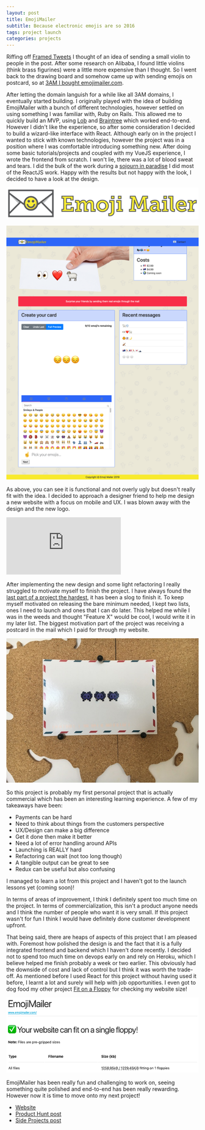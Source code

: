```yaml
---
layout: post
title: EmojiMailer
subtitle: Because electronic emojis are so 2016
tags: project launch
categories: projects
---
```


Riffing off [Framed Tweets](https://framedtweets.com/) I thought of an idea of sending a small violin to people in the post. After some research on Alibaba, I found little violins (think brass figurines) were a little more expensive than I thought. So I went back to the drawing board and somehow came up with sending emojis on postcard, so at [3AM I bought emojimailer.com](https://www.brendonbody.com/2019/11/11/3am-domains/).

After letting the domain languish for a while like all 3AM domains, I eventually started building. I originally played with the idea of building EmojiMailer with a bunch of different technologies, however settled on using something I was familiar with, Ruby on Rails. This allowed me to quickly build an MVP, using [Lob](https://lob.com/) and [Braintree](https://www.braintreepayments.com/) which worked end-to-end. However I didn't like the experience, so after some consideration I decided to build a wizard-like interface with React. Although early on in the project I wanted to stick with known technologies, however the project was in a position where I was comfortable introducing something new. After doing some basic tutorials/projects and coupled with my VueJS experience, I wrote the frontend from scratch. I won't lie, there was a lot of blood sweat and tears. I did the bulk of the work during a [sojourn in paradise](https://www.brendonbody.com/2019/06/22/digital-nomad-experiment/) I did most of the ReactJS work. Happy with the results but not happy with the look, I decided to have a look at the design.

<p class="center">
    <img src="https://raw.githubusercontent.com/bbody/bbody.github.io/master/_posts/images/2019-11-22-EmojiMailer/old-logo.png" alt="Original Logo">
</p>

<p class="center">
    <img src="https://raw.githubusercontent.com/bbody/bbody.github.io/master/_posts/images/2019-11-22-EmojiMailer/old-design.png" alt="Original Design">
</p>

As above, you can see it is functional and not overly ugly but doesn't really fit with the idea. I decided to approach a designer friend to help me design a new website with a focus on mobile and UX. I was blown away with the design and the new logo.

<p class='embed-container'>
    <iframe src='https://www.youtube.com/embed/olEPVYVW0Mw?rel=0' frameborder='0' allowfullscreen></iframe>
</p>

After implementing the new design and some light refactoring I really struggled to motivate myself to finish the project. I have always found the [last part of a project the hardest](https://news.ycombinator.com/item?id=17138794), it has been a slog to finish it. To keep myself motivated on releasing the bare minimum needed, I kept two lists, ones I need to launch and ones that I can do later. This helped me while I was in the weeds and thought "Feature X" would be cool, I would write it in my later list. The biggest motivation part of the project was receiving a postcard in the mail which I paid for through my website.

<p class="center">
    <img src="https://raw.githubusercontent.com/bbody/bbody.github.io/master/_posts/images/2019-11-22-EmojiMailer/letter.jpg" alt="EmojiMail">
</p>

So this project is probably my first personal project that is actually commercial which has been an interesting learning experience. A few of my takeaways have been:

- Payments can be hard
- Need to think about things from the customers perspective
- UX/Design can make a big difference
- Get it done then make it better
- Need a lot of error handling around APIs
- Launching is REALLY hard
- Refactoring can wait (not too long though)
- A tangible output can be great to see
- Redux can be useful but also confusing

I managed to learn a lot from this project and I haven't got to the launch lessons yet (coming soon)!

In terms of areas of improvement, I think I definitely spent too much time on the project. In terms of commercialization, this isn't a product anyone needs and I think the number of people who want it is very small. If this project wasn't for fun I think I would have definitely done customer development upfront.

That being said, there are heaps of aspects of this project that I am pleased with. Foremost how polished the design is and the fact that it is a fully integrated frontend and backend which I haven't done recently. I decided not to spend too much time on devops early on and rely on Heroku, which I believe helped me finish probably a week or two earlier. This obviously had the downside of cost and lack of control but I think it was worth the trade-off. As mentioned before I used React for this project without having used it before, I learnt a lot and surely will help with job opportunities. I even got to dog food my other project [Fit on a Floppy](https://fitonafloppy.website/?website=https://www.emojimailer.com/) for checking my website size!

<p class="center">
    <img src="https://raw.githubusercontent.com/bbody/bbody.github.io/master/_posts/images/2019-11-22-EmojiMailer/site-size.png" alt="EmojiMail">
</p>

EmojiMailer has been really fun and challenging to work on, seeing something quite polished and end-to-end has been really rewarding. However now it is time to move onto my next project!

- [Website](https://www.emojimailer.com/)
- [Product Hunt post](https://www.producthunt.com/posts/emojimailer)
- [Side Projects post](https://sideprojects.net/posts/Hs7XSKNJvK6XhaYvJ/emojimailer)
